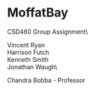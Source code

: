 # MoffatBay
CSD460 Group Assignment\

Vincent Ryan\
Harrison Futch\
Kenneth Smith\
Jonathan Waugh\

Chandra Bobba - Professor